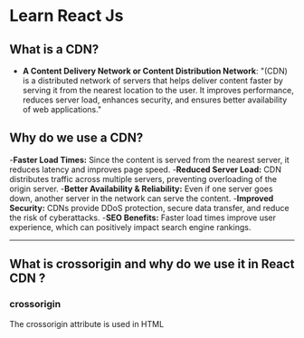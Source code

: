 # Learn React Js

## What is a CDN?

- **A Content Delivery Network or Content Distribution Network**: "(CDN) is a distributed network of servers that helps deliver content faster by serving it from the nearest location to the user. It improves performance, reduces server load, enhances security, and ensures better availability of web applications."

## Why do we use a CDN?
-**Faster Load Times:** Since the content is served from the nearest server, it reduces latency and improves page speed.
-**Reduced Server Load:** CDN distributes traffic across multiple servers, preventing overloading of the origin server.
-**Better Availability & Reliability:** Even if one server goes down, another server in the network can serve the content.
-**Improved Security:** CDNs provide DDoS protection, secure data transfer, and reduce the risk of cyberattacks.
-**SEO Benefits:** Faster load times improve user experience, which can positively impact search engine rankings.

---

## What is crossorigin and why do we use it in React CDN ?

### crossorigin
The crossorigin attribute is used in HTML <script> and <link> tags to handle cross-origin requests (i.e., requests made to a different domain). It tells the browser how to handle CORS (Cross-Origin Resource Sharing) when loading external resources like scripts, stylesheets, and images.

### Why do we use crossorigin in React CDN

#### When using React via a CDN (e.g., loading React from a public URL like https://unpkg.com/react), the crossorigin attribute ensures:

-**Proper Error Handling in DevTools:** Without crossorigin="anonymous", if there's an error in a React script loaded from a CDN, the browser may block the error details due to security policies.With crossorigin="anonymous", the browser allows detailed error messages, helping in debugging.
-**Optimized Performance with Caching:** If multiple websites load React from the same CDN with crossorigin="anonymous", browsers can reuse the cached version instead of downloading it again.
-**Security & CORS Compliance:** It ensures that external scripts follow CORS policies, preventing unauthorized access to user data.

---

## What is react.development.js and react-dom.development.js?

#### When using React via a CDN, you will find two main JavaScript files:

-**react.development.js:** This file is the core React library for development mode, This file contains the whole code of React which is written in JavaScript
-**react-dom.development.js:** The library responsible for rendering React components in the browser DOM (for web applications).

---

## What is the difference between a framework and a library ?
### framework
- **Definition**: A collection of functions and utilities that developers can call when needed.
- **Control**: Developer controls when and how to use the library.
- **Flexibility**: More flexible; can be used with different frameworks.
- **Examples**: ReactJS (Library), jQuery, Axios
### Library
- **Definition**: A complete structure that provides rules, architecture, and tools to build applications.
- **Control**: Framework controls the flow; the developer follows its structure.
- **Flexibility**: Less flexible; enforces a specific way of building apps.
- **Examples**: Angular, Next.js, Django, Spring Boot

---

## Why is React named “React” ?
- React is named "React" because it is designed to react efficiently to changes in data and update the UI dynamically.
### Reason Behind the Name
- Efficient UI Updates
- Virtual DOM Optimization
- Reactive Programming Approach: meaning the UI updates in response to state changes.

---
 
## What is the difference between React and React-dom ?
-**React** (react) is the core library used for building UI components and handling state.
-**React-DOM** (react-dom) is specifically for rendering React components into the browser’s DOM.
- React can be used in different environments (like React Native), but React-DOM is specific to web applications.

---

## Explain the difference between Real DOM and Virtual DOM ?
- The **Real DOM** is the actual structure of the webpage, but modifying it directly is slow.
- React uses a **Virtual DOM**, which is a lightweight copy of the Real DOM, to optimize performance.
- When changes occur, React compares the new Virtual DOM with the previous one **(using a diffing algorithm)**
- and updates only the necessary parts in the Real DOM instead of reloading the entire page.

---

## When does React sync the changes of Virtual DOM with Real DOM ?
- React syncs the Virtual DOM with the Real DOM whenever the state or props change, causing a component to re-render. 
- **It follows a two-phase process**:
    - React updates the Virtual DOM and finds the differences (Reconciliation) R, 
    - then it applies the minimal necessary changes to the Real DOM (Commit Phase). This makes React efficient and avoids unnecessary   updates.

### React Update Lifecycle: Render Phase vs. Commit Phase

#### Render Phase (Reconciliation Phase) 

- React creates a new Virtual DOM when state or props change.
- It compares the new Virtual DOM with the previous one (Diffing Algorithm).
- React does not touch the Real DOM in this phase.
- This phase is pure (no side effects like DOM updates or API calls).

#### Commit Phase

- React applies the necessary updates to the Real DOM.
- Runs side effects (useEffect, componentDidMount, componentDidUpdate).
- Updates UI and triggers re-renders if required.





# `Learn React With Harshi 👩🏻‍💻 Series`
   Documenting my learning journey of [Namaste React Live Course](https://learn.namastedev.com/) conducted by Akshay Saini


## Namaste React Project Setup Cheatsheet
Following are the steps that we followed (in namaste react course) while developing a React App. You don't have to jump to multiple websites to copy setup command. Simply, you can refer to this cheatsheet for commands & configuration steps and easily create any new React Application. 

### Important Note
You can follow these steps when you want to learn React in depth and want to know what happens behind the scene of create-react-app. But when you are in time constraint to develop a react app in situations like machine coding round of interview, it's advisable to use create-react-app package which does most of the below steps in less time. If you want to know how to setup the react application with create-react-app, check out [Setting Up React Application using CRA](https://github.com/Learn-React-With-Harshi/chapter-14-machine-coding-interview/blob/main/setup.md)


Let's set up the project in quick time by following the steps below & spend all the time that we have for developing the features. 

### Tech Stack:
- UI Framwork         : React 
- CSS Framework       : Tailwind CSS 
- Routing             : React Router DOM
- State Management    : React-Redux & Redux Toolkit
- Web Bundler         : Parcel
- Testing Frameowrk   : React Testing Library & Jest

### Table of contents:
- [GitHub Repository](#github-repository)
- [Basic Files](#basic-files)
- [NPM - Initialize and Install Packages](#npm-initialize-and-install-packages)
    - [Init](#init)
    - [Install Parcel](#install-parcel)
    - [Install React](#install-react)
    - [Install React DOM](#install-react-dom)
    - [Install React Router DOM](#install-react-router-dom)
- [.gitignore](#gitignore)
- [.babelrc](#babelrc)
- [config.js](#config.js)
- [Command Scripts](#command-scripts)
- [Tailwind CSS](#tailwind-css)
- [Redux](#redux)
- [Jest and React Testing Library](#jest-and-react-testing-library)

 
    
### GitHub Repository:
1. Create a new public Github Repository in `https://github.com/` 
2. Click on `code` dropdown and copy the link to your repo.
3. Clone the repo into local machine.
```
git clone "https://github.com/Learn-React-With-Harshi/Namaste-React.git"
```

4. Go to the project directory 
```
cd Namaste-React
```
### Basic Files:
1. Open Namaste-React folder in vs code and create basic files like `index.html`, `app.js` and `index.css`
2. Write basic code, add link and script (important: type="module" for app.js) in html file.
### NPM - Initialize and Install Packages:

#### Init:
```
npm init
```
#### Install Parcel:
```
npm install -D parcel 
```
#### Install React:
```
npm install react
```
#### Install React DOM:
```
npm install react-dom  
```
#### Install React Router DOM:
```
npm install react-router-dom
```
### .gitignore:

Create .gitignore file in the project directory and add the following 

```
#Node modules
node_modules

#Parcel
.parcel-cache
/dist

.DS_Store 
```
### .babelrc:
Create .gitignore file in the project directory and add the following 
```
{
  "plugins": [ [
    "transform-remove-console",
    { "exclude": [ "error", "warn" , "log"] }
    ] 
  ]
}
```
### config.js:

Create .gitignore file in the project directory and add the required config 

### Command Scripts:

Modify the scripts in `package.json`
```json
  "scripts": {
    "test": "jest",
    "start": "parcel index.html",
    "build": "parcel build index.html"
  }
```
### Tailwind CSS:

1. Install tailwindcss via npm, and `tailwind.config.js` file will be created on executing init command.

```
npm install -D tailwindcss
npx tailwindcss init
```

2. Configure template paths 

Add the paths to all of your template files in your tailwind.config.js file. 
```
module.exports = {
  content: ["./src/**/*.{html,js}"],
  theme: {
    extend: {},
  },
  plugins: [],
}
```

3. Add the Tailwind directives to your CSS

Add the @tailwind directives for each of Tailwind’s layers to your main CSS file.
```
@tailwind base;
@tailwind components;
@tailwind utilities;
```
4. Create `.postcssrc` file in project directory and add the following

{
  "plugins": {
    "tailwindcss": {}
  }
}

### Redux:

1. Install Redux Toolkit & React-Redux 
```
npm install @reduxjs/toolkit
npm install react-redux
```

### Jest and React Testing Library:
1. Install React & Jest DOM from React Testing library 
```
npm install --save-dev @testing-library/react @testing-library/jest-dom
```

2. Install Jest & JS-DOM Environment 
```
npm install -D jest jest-environment-jsdom
```

3. Configure Jest & this creates `jest.config.js`
```
npx jest --init 
```
- Typescript -> N
- environment -> jsdom (broswer-like)
- code coverage -> y
- provider for coverage -> babel 
- automatically clear before test -> y 

4. Include following scripts to package.json 
```
"test" : "jest",
"watch-test" : "test --watch"
```

5. Create new folder `__tests__` under `src/components` 
6. Install Babel 
```
npm install --save-dev babel-jest @babel/core @babel/preset-env @babel/preset-react
```

7. Add the following to Configure babel -> .babelrc file 
```

  "presets" : [["@babel/preset-env", {"targets": {"node": "current"}}],
              ["@babel/preset-react", {"runtime" : "automatic"}]]
}
```

9. Add /coverage in .gitignore file 